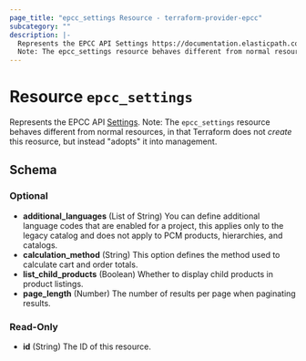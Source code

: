 ```yaml
---
page_title: "epcc_settings Resource - terraform-provider-epcc"
subcategory: ""
description: |-
  Represents the EPCC API Settings https://documentation.elasticpath.com/commerce-cloud/docs/api/advanced/settings/index.html.
  Note: The epcc_settings resource behaves different from normal resources, in that Terraform does not create this reosurce, but instead "adopts" it into management.
---
```


# Resource `epcc_settings`

Represents the EPCC API [Settings](https://documentation.elasticpath.com/commerce-cloud/docs/api/advanced/settings/index.html).
Note: The `epcc_settings` resource behaves different from normal resources, in that Terraform does not *create* this reosurce, but instead "adopts" it into management.



<!-- schema generated by tfplugindocs -->
## Schema

### Optional

- **additional_languages** (List of String) You can define additional language codes that are enabled for a project, this applies only to the legacy catalog and does not apply to PCM products, hierarchies, and catalogs.
- **calculation_method** (String) This option defines the method used to calculate cart and order totals.
- **list_child_products** (Boolean) Whether to display child products in product listings.
- **page_length** (Number) The number of results per page when paginating results.

### Read-Only

- **id** (String) The ID of this resource.

